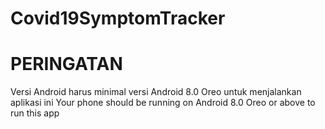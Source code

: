# Covid19SymptomTracker

# PERINGATAN
Versi Android harus minimal versi Android 8.0 Oreo untuk menjalankan aplikasi ini
Your phone should be running on Android 8.0 Oreo or above to run this app
